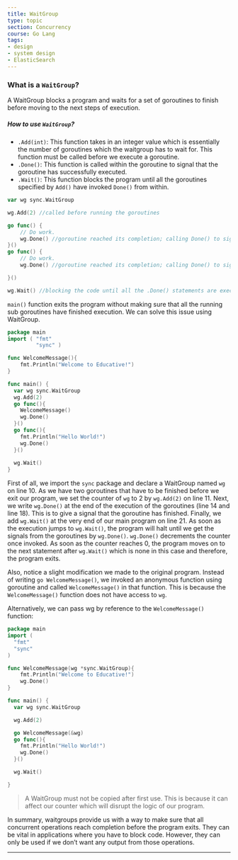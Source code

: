 ```yaml
---
title: WaitGroup
type: topic
section: Concurrency
course: Go Lang
tags:
- design
- system design
- ElasticSearch
---
```

### What is a `WaitGroup`?
A WaitGroup blocks a program and waits for a set of goroutines to finish before moving to the next steps of execution.

##### How to use `WaitGroup`?
- `.Add(int)`: This function takes in an integer value which is essentially the number of goroutines which the waitgroup has to wait for. This function must be called before we execute a goroutine.
- `.Done()`: This function is called within the goroutine to signal that the goroutine has successfully executed.
- `.Wait()`: This function blocks the program until all the goroutines specified by `Add()` have invoked `Done()` from within.

```go
var wg sync.WaitGroup

wg.Add(2) //called before running the goroutines

go func() {
    // Do work.
    wg.Done() //goroutine reached its completion; calling Done() to signal
}()
go func() {
    // Do work.
    wg.Done() //goroutine reached its completion; calling Done() to signal

}()

wg.Wait() //blocking the code until all the .Done() statements are executed
```

`main()` function exits the program without making sure that all the running sub goroutines have finished execution. We can solve this issue using WaitGroup.
```go
package main
import ( "fmt"
         "sync" )

func WelcomeMessage(){
    fmt.Println("Welcome to Educative!")
}

func main() {
  var wg sync.WaitGroup
  wg.Add(2)
  go func(){
    WelcomeMessage()
    wg.Done()
  }()
  go func(){  
    fmt.Println("Hello World!")
    wg.Done()
  }()
  
  wg.Wait()
}
```

First of all, we import the `sync` package and declare a WaitGroup named `wg` on line 10. As we have two goroutines that have to be finished before we exit our program, we set the counter of `wg` to 2 by `wg.Add(2)` on line 11. Next, we write `wg.Done()` at the end of the execution of the goroutines (line 14 and line 18). This is to give a signal that the goroutine has finished. Finally, we add `wg.Wait()` at the very end of our main program on line 21. As soon as the execution jumps to `wg.Wait()`, the program will halt until we get the signals from the goroutines by `wg.Done()`. `wg.Done()` decrements the counter once invoked. As soon as the counter reaches 0, the program moves on to the next statement after `wg.Wait()` which is none in this case and therefore, the program exits.

Also, notice a slight modification we made to the original program. Instead of writing `go WelcomeMessage()`, we invoked an anonymous function using goroutine and called `WelcomeMessage()` in that function. This is because the `WelcomeMessage()` function does not have access to `wg`.

Alternatively, we can pass wg by reference to the `WelcomeMessage()` function:
```go
package main
import ( 
  "fmt"
  "sync"
)

func WelcomeMessage(wg *sync.WaitGroup){
    fmt.Println("Welcome to Educative!")
    wg.Done()
}

func main() {
  var wg sync.WaitGroup

  wg.Add(2)

  go WelcomeMessage(&wg)
  go func(){  
    fmt.Println("Hello World!")
    wg.Done()
  }()

  wg.Wait()

}
```

> A WaitGroup must not be copied after first use. This is because it can affect our counter which will disrupt the logic of our program.

In summary, waitgroups provide us with a way to make sure that all concurrent operations reach completion before the program exits. They can be vital in applications where you have to block code. However, they can only be used if we don’t want any output from those operations.






---